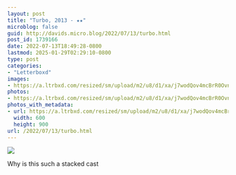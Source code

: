 ```yaml
---
layout: post
title: "Turbo, 2013 - ★★"
microblog: false
guid: http://davids.micro.blog/2022/07/13/turbo.html
post_id: 1739166
date: 2022-07-13T18:49:28-0800
lastmod: 2025-01-29T02:29:10-0800
type: post
categories:
- "Letterboxd"
images:
- https://a.ltrbxd.com/resized/sm/upload/m2/u8/d1/xa/j7wodQov4mcBrR0OvnBBL2437HI-0-600-0-900-crop.jpg?v=994096d25e
photos:
- https://a.ltrbxd.com/resized/sm/upload/m2/u8/d1/xa/j7wodQov4mcBrR0OvnBBL2437HI-0-600-0-900-crop.jpg?v=994096d25e
photos_with_metadata:
- url: https://a.ltrbxd.com/resized/sm/upload/m2/u8/d1/xa/j7wodQov4mcBrR0OvnBBL2437HI-0-600-0-900-crop.jpg?v=994096d25e
  width: 600
  height: 900
url: /2022/07/13/turbo.html
---
```

<p><img src="https://a.ltrbxd.com/resized/sm/upload/m2/u8/d1/xa/j7wodQov4mcBrR0OvnBBL2437HI-0-600-0-900-crop.jpg?v=994096d25e"/></p> <p>Why is this such a stacked cast</p>
